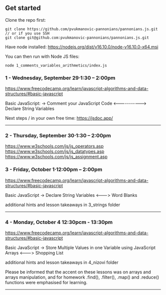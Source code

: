 ## Get started
Clone the repo first:
```
git clone https://github.com/pvukmanovic-pannonians/pannonians.js.git
// or if you use SSH
git clone git@github.com:pvukmanovic-pannonians/pannonians.js.git
```

Have node installed:
https://nodejs.org/dist/v16.10.0/node-v16.10.0-x64.msi

You can then run with Node JS files:
```
node 1_comments_variables_arithmetics/index.js
```

### 1 - Wednesday, September 29⋅1:30 – 2:00pm
https://www.freecodecamp.org/learn/javascript-algorithms-and-data-structures/#basic-javascript

Basic JavaScript:
  -> Comment your JavaScript Code <-----------> Declare String Variables

Next steps / in your own free time:
https://jsdoc.app/

------------------

### 2 - Thursday, September 30⋅1:30 – 2:00pm
https://www.w3schools.com/js/js_operators.asp
https://www.w3schools.com/js/js_datatypes.asp
https://www.w3schools.com/js/js_assignment.asp


### 3 - Friday, October 1⋅12:00pm – 2:00pm
https://www.freecodecamp.org/learn/javascript-algorithms-and-data-structures/#basic-javascript

Basic JavaScript
-> Declare String Variables <---> Word Blanks

additional hints and lesson takeaways in 3_strings folder

------------------

### 4 - Monday, October 4 12:30pcm - 13:30pm

https://www.freecodecamp.org/learn/javascript-algorithms-and-data-structures/#basic-javascript

Basic JavaScript
  -> Store Multiple Values in one Variable using JavaScript Arrays <---> Shopping List

additional hints and lesson takeaways in 4_nizovi folder

Please be informed that the accent on these lessons was on arrays and arrays manipulation,
and for homework .find(), .filter(), .map() and .reduce() functions were emphasised for learning.

-----------------
